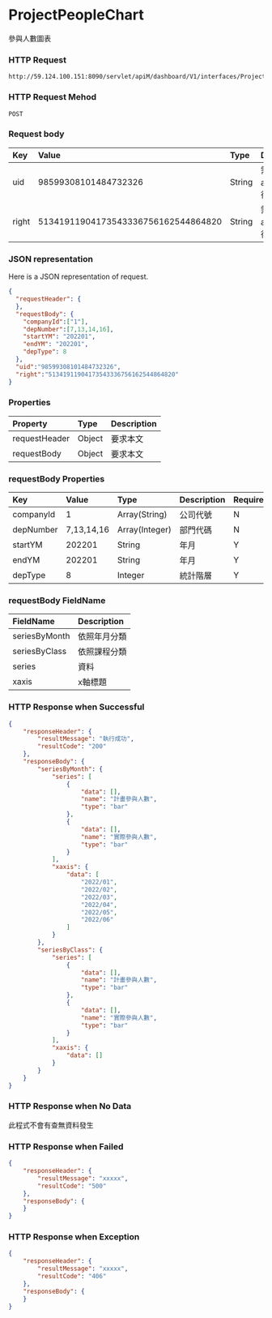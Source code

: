 # ProjectPeopleChart
參與人數圖表

### HTTP Request
```
http://59.124.100.151:8090/servlet/apiM/dashboard/V1/interfaces/ProjectParticipate/ProjectPeopleChart
```

### HTTP Request Mehod
```
POST
```

### Request body
| Key | Value | Type | Description |
|:----------|:-------------|:-----|:------------|
| uid | 98599308101484732326 | String | 需透過apiLogin取得
| right | 51341911904173543336756162544864820 | String | 需透過apiLogin取得 |

### JSON representation

Here is a JSON representation of request.
```json
{
  "requestHeader": {
  },
  "requestBody": {
    "companyId":["1"],
    "depNumber":[7,13,14,16],
    "startYM": "202201",
    "endYM": "202201",
    "depType": 8
  },
  "uid":"98599308101484732326",
  "right":"51341911904173543336756162544864820"
}
```

### Properties
| Property | Type | Description |
|:---------|:-----|:------------|
| requestHeader | Object | 要求本文 |
| requestBody | Object | 要求本文 |

### requestBody Properties
| Key | Value | Type | Description | Required | Format |
|:----------|:-------------|:-----|:------------|:------------|:------------|
| companyId | 1 | Array(String) | 公司代號 | N | n/a |
| depNumber | 7,13,14,16 | Array(Integer) | 部門代碼 | N | n/a |
| startYM | 202201 | String | 年月 | Y | YYYYmm |
| endYM | 202201 | String | 年月 | Y | YYYYmm |
| depType | 8 | Integer | 統計階層 | Y | n/a |

### requestBody FieldName
| FieldName | Description |
|:----------|:-------------|
| seriesByMonth | 依照年月分類 |
| seriesByClass | 依照課程分類 |
| series | 資料 |
| xaxis | x軸標題 |

### HTTP Response when Successful
```json
{
    "responseHeader": {
        "resultMessage": "執行成功",
        "resultCode": "200"
    },
    "responseBody": {
        "seriesByMonth": {
            "series": [
                {
                    "data": [],
                    "name": "計畫參與人數",
                    "type": "bar"
                },
                {
                    "data": [],
                    "name": "實際參與人數",
                    "type": "bar"
                }
            ],
            "xaxis": {
                "data": [
                    "2022/01",
                    "2022/02",
                    "2022/03",
                    "2022/04",
                    "2022/05",
                    "2022/06"
                ]
            }
        },
        "seriesByClass": {
            "series": [
                {
                    "data": [],
                    "name": "計畫參與人數",
                    "type": "bar"
                },
                {
                    "data": [],
                    "name": "實際參與人數",
                    "type": "bar"
                }
            ],
            "xaxis": {
                "data": []
            }
        }
    }
}
```

### HTTP Response when No Data
此程式不會有查無資料發生

### HTTP Response when Failed
```json
{
    "responseHeader": {
        "resultMessage": "xxxxx",
        "resultCode": "500"
    },
    "responseBody": {
    }
}
```

### HTTP Response when Exception
```json
{
    "responseHeader": {
        "resultMessage": "xxxxx",
        "resultCode": "406"
    },
    "responseBody": {
    }
}
```
